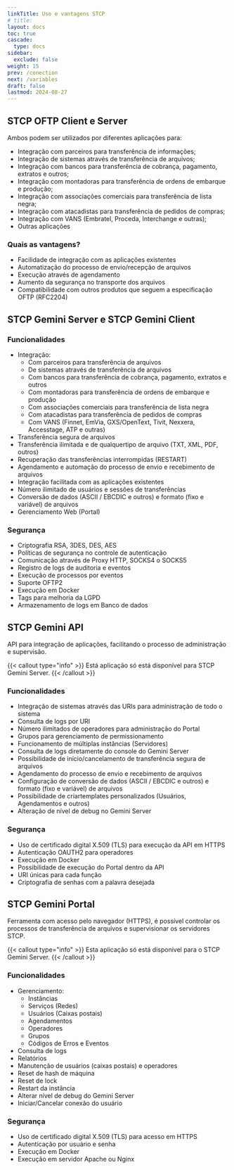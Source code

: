 ```yaml
---
linkTitle: Uso e vantagens STCP
# title:
layout: docs
toc: true
cascade:
  type: docs
sidebar:
  exclude: false
weight: 15
prev: /conection
next: /variables
draft: false
lastmod: 2024-08-27
---
```

## STCP OFTP Client e Server

Ambos podem ser utilizados por diferentes aplicações para:

- Integração com parceiros para transferência de informações;
- Integração de sistemas através de transferência de arquivos;
- Integração com bancos para transferência de cobrança, pagamento, extratos e outros;
- Integração com montadoras para transferência de ordens de embarque e produção;
- Integração com associações comerciais para transferência de lista negra;
- Integração com atacadistas para transferência de pedidos de compras;
- Integração com VANS (Embratel, Proceda, Interchange e outras);
- Outras aplicações

### Quais as vantagens?

- Facilidade de integração com as aplicações existentes
- Automatização do processo de envio/recepção de arquivos
- Execução através de agendamento
- Aumento da segurança no transporte dos arquivos
- Compatibilidade com outros produtos que seguem a especificação OFTP (RFC2204)

## STCP Gemini Server e STCP Gemini Client

### Funcionalidades

* Integração:
  * Com parceiros para transferência de arquivos
  * De sistemas através de transferência de arquivos
  * Com bancos para transferência de cobrança, pagamento, extratos e outros
  * Com montadoras para transferência de ordens de embarque e produção
  * Com associações comerciais para transferência de lista negra
  * Com atacadistas para transferência de pedidos de compras
  * Com VANS (Finnet, EmVia, GXS/OpenText, Tivit, Nexxera, Accesstage, ATP e outras)
* Transferência segura de arquivos
* Transferência ilimitada e de qualquertipo de arquivo (TXT, XML, PDF, outros)
* Recuperação das transferências interrompidas (RESTART)
* Agendamento e automação do processo de envio e recebimento de arquivos
* Integração facilitada com as aplicações existentes
* Número ilimitado de usuários e sessões de transferências
* Conversão de dados (ASCII / EBCDIC e outros) e formato (fixo e variável) de arquivos
* Gerenciamento Web (Portal)

### Segurança

* Criptografia RSA, 3DES, DES, AES
* Políticas de segurança no controle de autenticação
* Comunicação através de Proxy HTTP, SOCKS4 o SOCKS5
* Registro de logs de auditoria e eventos
* Execução de processos por eventos
* Suporte OFTP2
* Execução em Docker
* Tags para melhoria da LGPD
* Armazenamento de logs em Banco de dados

## STCP Gemini API

API para integração de aplicações, facilitando o processo de administração e supervisão.

{{< callout type="info" >}}
Está aplicação só está disponível para STCP Gemini Server.
{{< /callout >}}

### Funcionalidades

* Integração de sistemas através das URIs para administração de todo o sistema
* Consulta de logs por URI
* Número ilimitados de operadores para administração do Portal
* Grupos para gerenciamento de permissionamento
* Funcionamento de múltiplas instâncias (Servidores)
* Consulta de logs diretamente do console do Gemini Server
* Possibilidade de início/cancelamento de transferência segura de arquivos
* Agendamento do processo de envio e recebimento de arquivos
* Configuração de conversão de dados (ASCII / EBCDIC e outros) e formato (fixo e variável) de arquivos
* Possibilidade de criartemplates personalizados (Usuários, Agendamentos e outros)
* Alteração de nível de debug no Gemini Server

### Segurança

* Uso de certificado digital X.509 (TLS) para execução da API em HTTPS
* Autenticação OAUTH2 para operadores
* Execução em Docker
* Possibilidade de execução do Portal dentro da API
* URI únicas para cada função
* Criptografia de senhas com a palavra desejada

## STCP Gemini Portal

Ferramenta com acesso pelo navegador (HTTPS), é possível controlar os processos de transferência de arquivos e supervisionar os servidores STCP.

{{< callout type="info" >}}
Esta aplicação só está disponível para o STCP Gemini Server.
{{< /callout >}}

### Funcionalidades

* Gerenciamento:
  * Instâncias
  * Serviços (Redes)
  * Usuários (Caixas postais)
  * Agendamentos
  * Operadores
  * Grupos
  * Códigos de Erros e Eventos
* Consulta de logs
* Relatórios
* Manutenção de usuários (caixas postais) e operadores
* Reset de hash de máquina
* Reset de lock
* Restart da instância
* Alterar nível de debug do Gemini Server
* Iniciar/Cancelar conexão do usuário

### Segurança

* Uso de certificado digital X.509 (TLS) para acesso em HTTPS
* Autenticação por usuário e senha
* Execução em Docker
* Execução em servidor Apache ou Nginx

